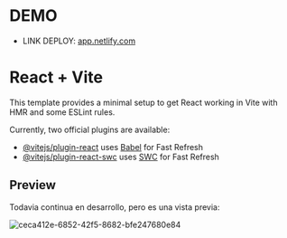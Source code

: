 # DEMO

- LINK DEPLOY: [app.netlify.com](https://gilded-kitsune-11adb6.netlify.app)


# React + Vite

This template provides a minimal setup to get React working in Vite with HMR and some ESLint rules.

Currently, two official plugins are available:

- [@vitejs/plugin-react](https://github.com/vitejs/vite-plugin-react/blob/main/packages/plugin-react/README.md) uses [Babel](https://babeljs.io/) for Fast Refresh
- [@vitejs/plugin-react-swc](https://github.com/vitejs/vite-plugin-react-swc) uses [SWC](https://swc.rs/) for Fast Refresh

## Preview

Todavia continua en desarrollo, pero es una vista previa:


![ceca412e-6852-42f5-8682-bfe247680e84](https://github.com/BrandonRv/portafolio/assets/138633220/ddcbc1f8-a3c7-47f9-a301-437127a52cc7)
